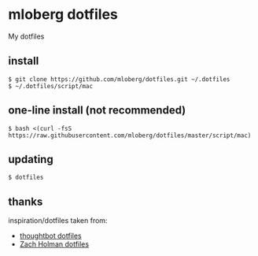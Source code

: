 # mloberg dotfiles

My dotfiles

## install

    $ git clone https://github.com/mloberg/dotfiles.git ~/.dotfiles
    $ ~/.dotfiles/script/mac

## one-line install (not recommended)

    $ bash <(curl -fsS https://raw.githubusercontent.com/mloberg/dotfiles/master/script/mac)

## updating

    $ dotfiles

## thanks

inspiration/dotfiles taken from:

* [thoughtbot dotfiles](https://github.com/thoughtbot/dotfiles)
* [Zach Holman dotfiles](https://github.com/holman/dotfiles)
